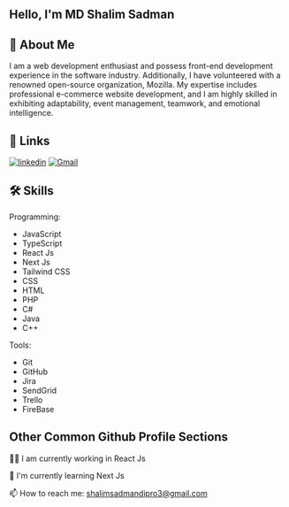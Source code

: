 Hello, I'm MD Shalim Sadman
-



## 🚀 About Me
I am a web development enthusiast and possess front-end development experience in the software industry. Additionally, I have volunteered with a renowned open-source organization, Mozilla. My expertise includes professional e-commerce website development, and I am highly skilled in exhibiting adaptability, event management, teamwork, and emotional intelligence. 


## 🔗 Links

[![linkedin](https://img.shields.io/badge/linkedin-0A66C2?style=for-the-badge&logo=linkedin&logoColor=white)](https://www.linkedin.com/in/md-shalim-sadman/)
[![Gmail](https://img.shields.io/badge/Gmail-1DA1F2?style=for-the-badge&logo=Gmail&logoColor=white)](shalimsadmandipro3@gmail.com)


## 🛠 Skills
Programming:
- JavaScript
- TypeScript
- React Js 
- Next Js
- Tailwind CSS
- CSS
- HTML
- PHP
- C#
- Java 
- C++

Tools:
- Git
- GitHub
- Jira
- SendGrid
- Trello
- FireBase



## Other Common Github Profile Sections
👩‍💻 I am currently working in React Js

🧠 I'm currently learning Next Js

📫 How to reach me: shalimsadmandipro3@gmail.com


